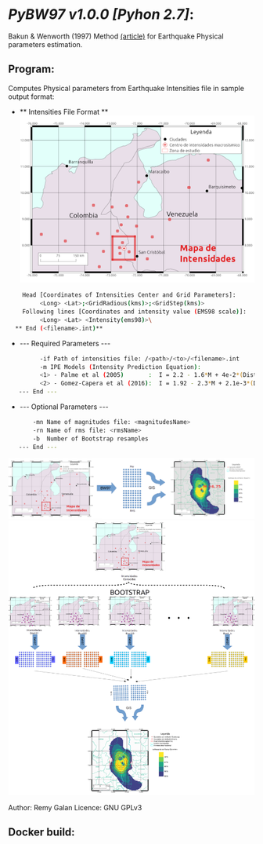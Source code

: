# *PyBW97 v1.0.0 [Pyhon 2.7]*:

Bakun & Wenworth (1997) Method [(article)](http://usuarios.geofisica.unam.mx/cruz/Sismociones_Libres/Biblio_Sismocion/Bakun_and_Wentworth_BSSA_1997.pdf) for Earthquake Physical parameters estimation.

## Program:
Computes Physical parameters from Earthquake Intensities file in sample output format:

* ** Intensities File Format **
![Intensities_Grid](data/images/intensities_grid.png)

```bash
    Head [Coordinates of Intensities Center and Grid Parameters]:
         <Long> <Lat>;<GridRadious(kms)>;<GridStep(kms)>
    Following lines [Coordinates and intensity value (EMS98 scale)]:
         <Long> <Lat> <Intensity(ems98)>\
  ** End (<filename>.int)**
```

*  --- Required Parameters ---
```bash
         -if Path of intensities file: /<path>/<to>/<filename>.int
         -m IPE Models (Intensity Prediction Equation):
         <1> - Palme et al (2005)       :  I = 2.2 - 1.6*M + 4e-2*(Dist) + 0*(LogDist)
         <2> - Gomez-Capera et al (2016):  I = 1.92 - 2.3*M + 2.1e-3*(Dist) + 3.68*(LogDist)
   --- End ---
```   
*  --- Optional Parameters ---
```bash
       -mn Name of magnitudes file: <magnitudesName>
       -rn Name of rms file: <rmsName>
       -b  Number of Bootstrap resamples
   --- End ---
```
![NoBoot_Grid](data/images/noboot_grids.png)
![Boot_Grid](data/images/boot_grids.png)

Author: Remy Galan
Licence: GNU GPLv3

## Docker build:
